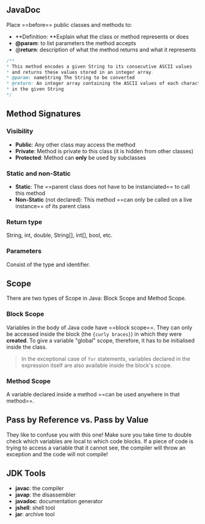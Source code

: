 ## JavaDoc
Place ==before== public classes and methods to:
- **Definition: **Explain what the class or method represents or does
- **@param**: to list parameters the method accepts
- @**return**: description of what the method returns and what it represents

```java
/**
* This method encodes a given String to its consecutive ASCII values 
* and returns these values stored in an integer array.
* @param: nameString The String to be converted
* @return: An integer array containing the ASCII values of each character 
* in the given String
*/
```

## Method Signatures
### Visibility
- **Public**: Any other class may access the method
- **Private**: Method is private to this class (it is hidden from other classes)
- **Protected**: Method can **only** be used by subclasses

### Static and non-Static
- **Static**: The ==parent class does not have to be instanciated== to call this method
- **Non-Static** (not declared): This method ==can only be called on a live instance== of its parent class

### Return type
String, int, double, String[], int[], bool, etc.

### Parameters
Consist of the type and identifier.

## Scope
There are two types of Scope in Java: Block Scope and Method Scope.

### Block Scope
Variables in the body of Java code have ==block scope==. They can only be accessed inside the block (the `{curly braces}`) in which they were **created**. To give a variable "global" scope, therefore, it has to be initialised inside the class.

> In the exceptional case of `for` statements, variables declared in the expression itself are also available inside the block's scope.

### Method Scope
A variable declared inside a method ==can be used anywhere in that method==.

## Pass by Reference vs. Pass by Value
They like to confuse you with this one! Make sure you take time to double check which variables are local to which code blocks. If a piece of code is trying to access a variable that it cannot see, the compiler will throw an exception and the code will not compile!

## JDK Tools
- **javac**: the compiler
- **javap**: the disassembler
- **javadoc**: documentation generator
- **jshell**: shell tool
- **jar**: archive tool